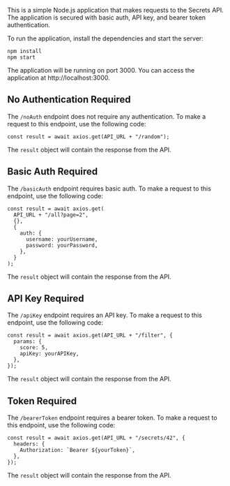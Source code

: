 This is a simple Node.js application that makes requests to the Secrets API. The application is secured with basic auth, API key, and bearer token authentication.

To run the application, install the dependencies and start the server:

```
npm install
npm start
```

The application will be running on port 3000. You can access the application at http://localhost:3000.

## No Authentication Required

The `/noAuth` endpoint does not require any authentication. To make a request to this endpoint, use the following code:

```
const result = await axios.get(API_URL + "/random");
```

The `result` object will contain the response from the API.

## Basic Auth Required

The `/basicAuth` endpoint requires basic auth. To make a request to this endpoint, use the following code:

```
const result = await axios.get(
  API_URL + "/all?page=2",
  {},
  {
    auth: {
      username: yourUsername,
      password: yourPassword,
    },
  }
);
```

The `result` object will contain the response from the API.

## API Key Required

The `/apiKey` endpoint requires an API key. To make a request to this endpoint, use the following code:

```
const result = await axios.get(API_URL + "/filter", {
  params: {
    score: 5,
    apiKey: yourAPIKey,
  },
});
```

The `result` object will contain the response from the API.

## Token Required

The `/bearerToken` endpoint requires a bearer token. To make a request to this endpoint, use the following code:

```
const result = await axios.get(API_URL + "/secrets/42", {
  headers: {
    Authorization: `Bearer ${yourToken}`,
  },
});
```

The `result` object will contain the response from the API.